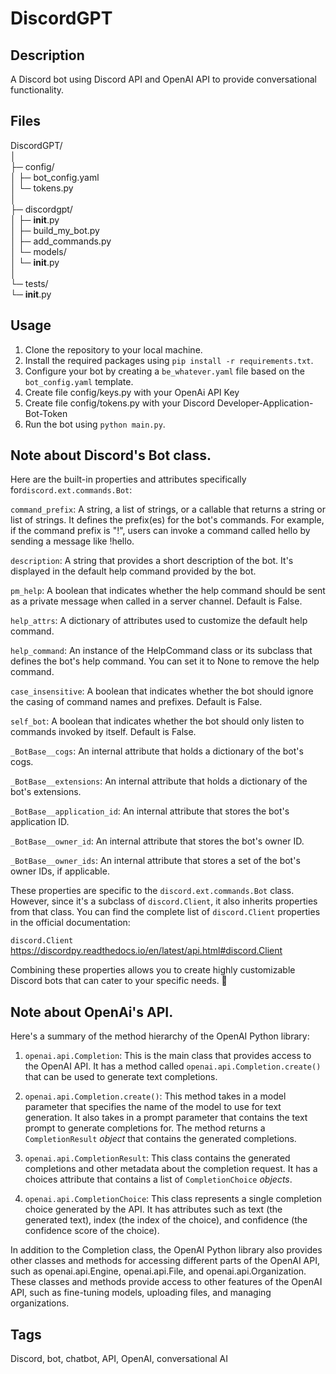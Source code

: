 # DiscordGPT

## Description
A Discord bot using Discord API and OpenAI API to provide conversational functionality.

## Files
DiscordGPT/  
│  
├─ config/  
│   ├─ bot_config.yaml  
│   └─ tokens.py  
│  
├─ discordgpt/  
│   ├─ __init__.py  
│   ├─ build_my_bot.py  
│   ├─ add_commands.py  
│   └─ models/  
│       └─ __init__.py  
│  
└─ tests/  
    └─ __init__.py  

## Usage
1. Clone the repository to your local machine.
2. Install the required packages using `pip install -r requirements.txt`.
3. Configure your bot by creating a `be_whatever.yaml` file based on the `bot_config.yaml` template.
4. Create file config/keys.py with your OpenAi API Key
5. Create file config/tokens.py with your Discord Developer-Application-Bot-Token
6. Run the bot using `python main.py`.

## Note about Discord's Bot class.
Here are the built-in properties and attributes specifically for`discord.ext.commands.Bot`:

`command_prefix`: A string, a list of strings, or a callable that returns a string or list of strings. It defines the prefix(es) for the bot's commands. For example, if the command prefix is "!", users can invoke a command called hello by sending a message like !hello.

`description`: A string that provides a short description of the bot. It's displayed in the default help command provided by the bot.

`pm_help`: A boolean that indicates whether the help command should be sent as a private message when called in a server channel. Default is False.

`help_attrs`: A dictionary of attributes used to customize the default help command.

`help_command`: An instance of the HelpCommand class or its subclass that defines the bot's help command. You can set it to None to remove the help command.

`case_insensitive`: A boolean that indicates whether the bot should ignore the casing of command names and prefixes. Default is False.

`self_bot`: A boolean that indicates whether the bot should only listen to commands invoked by itself. Default is False.

`_BotBase__cogs`: An internal attribute that holds a dictionary of the bot's cogs.

`_BotBase__extensions`: An internal attribute that holds a dictionary of the bot's extensions.

`_BotBase__application_id`: An internal attribute that stores the bot's application ID.

`_BotBase__owner_id`: An internal attribute that stores the bot's owner ID.

`_BotBase__owner_ids`: An internal attribute that stores a set of the bot's owner IDs, if applicable.

These properties are specific to the `discord.ext.commands.Bot` class. However, since it's a subclass of `discord.Client`, it also inherits properties from that class. You can find the complete list of `discord.Client` properties in the official documentation:

`discord.Client`
https://discordpy.readthedocs.io/en/latest/api.html#discord.Client

Combining these properties allows you to create highly customizable Discord bots that can cater to your specific needs. 💅

## Note about OpenAi's API.
Here's a summary of the method hierarchy of the OpenAI Python library:

1. `openai.api.Completion`: This is the main class that provides access to the OpenAI API. It has a method called `openai.api.Completion.create()` that can be used to generate text completions.

2. `openai.api.Completion.create()`: This method takes in a model parameter that specifies the name of the model to use for text generation. It also takes in a prompt parameter that contains the text prompt to generate completions for. The method returns a `CompletionResult` *object* that contains the generated completions.

3. `openai.api.CompletionResult`: This class contains the generated completions and other metadata about the completion request. It has a choices attribute that contains a list of `CompletionChoice` *objects*.

4. `openai.api.CompletionChoice`: This class represents a single completion choice generated by the API. It has attributes such as text (the generated text), index (the index of the choice), and confidence (the confidence score of the choice).

In addition to the Completion class, the OpenAI Python library also provides other classes and methods for accessing different parts of the OpenAI API, such as openai.api.Engine, openai.api.File, and openai.api.Organization. These classes and methods provide access to other features of the OpenAI API, such as fine-tuning models, uploading files, and managing organizations.

## Tags
Discord, bot, chatbot, API, OpenAI, conversational AI
